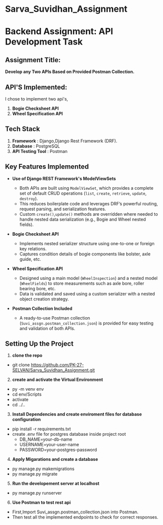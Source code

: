 # Sarva_Suvidhan_Assignment

# Backend Assignment: API Development Task

## Assignment Title: 
**Develop any Two APIs Based on Provided Postman Collection.**

## API'S Implemented:
I chose to implement two api's,
1. **Bogie Checksheet API**
2. **Wheel Specification API**

## Tech Stack
1. **Framework** : Django,Django Rest Framework (DRF).
2. **Database** : PostgreSQL
3. **API Testing Tool** : Postman

## Key Features Implemented

- **Use of Django REST Framework's ModelViewSets**
  - Both APIs are built using `ModelViewSet`, which provides a complete set of default CRUD operations (`list`, `create`, `retrieve`, `update`, `destroy`).
  - This reduces boilerplate code and leverages DRF’s powerful routing, request parsing, and serialization features.
  - Custom `create()`,`update()` methods are overridden where needed to handle nested data serialization (e.g., Bogie and Wheel nested fields).

- **Bogie Checksheet API**
  - Implements nested serializer structure using one-to-one or foreign key relations.
  - Captures condition details of bogie components like bolster, axle guide, etc.

- **Wheel Specification API**
  - Designed using a main model (`WheelInspection`) and a nested model (`WheelFields`) to store measurements such as axle bore, roller bearing bore, etc.
  - Data is validated and saved using a custom serializer with a nested object creation strategy.

- **Postman Collection Included**
  - A ready-to-use Postman collection (`Suvi_assgn.postman_collection.json`) is provided for easy testing and validation of both APIs.


## Setting Up the Project
1. **clone the repo**
- git clone https://github.com/PK-27-SELVAN/Sarva_Suvidhan_Assignment.git

2. **create and activate the Virtual Environment**
- py -m venv env
- cd env/Scripts
- activate
- cd ../..

3. **Install Dependencies and create enviroment files for database configuration**
- pip install -r requirements.txt
- create .env file for postgres database inside project root
    - DB_NAME=your-db-name
    - USERNAME=your-user-name
    - PASSWORD=your-postgres-password

4. **Apply Migarations and create a database**
- py manage.py makemigrations
- py manage.py migrate

5. **Run the developement server at localhost**
- py manage.py runserver

6. **Use Postman to test rest api**
- First,Import Suvi_assgn.postman_collection.json into Postman.
- Then test all the implemented endpoints to check for correct responses.


